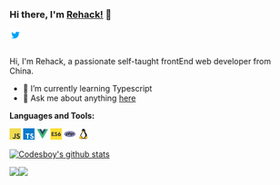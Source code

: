 ### Hi there, I'm [Rehack!](https://codesboy.github.io) 👋


<a href="https://twitter.com/rehack6">
  <img align="left" alt="Rehack | Twitter" width="21px" src="https://raw.githubusercontent.com/github/explore/80688e429a7d4ef2fca1e82350fe8e3517d3494d/topics/twitter/twitter.png" />
</a>


<br />
<br />

Hi, I'm Rehack, a passionate self-taught frontEnd web developer from China.

- 🌱 I’m currently learning Typescript
- 💬 Ask me about anything [here](https://github.com/codesboy/codesboy/issues)

**Languages and Tools:**  

<code><img height="20" src="https://raw.githubusercontent.com/github/explore/80688e429a7d4ef2fca1e82350fe8e3517d3494d/topics/javascript/javascript.png"></code>
<code><img height="20" src="https://raw.githubusercontent.com/github/explore/80688e429a7d4ef2fca1e82350fe8e3517d3494d/topics/typescript/typescript.png"></code>
<code><img height="20" src="https://raw.githubusercontent.com/github/explore/80688e429a7d4ef2fca1e82350fe8e3517d3494d/topics/vue/vue.png"></code>
<code><img height="20" src="https://raw.githubusercontent.com/github/explore/80688e429a7d4ef2fca1e82350fe8e3517d3494d/topics/es6/es6.png"></code>
<code><img height="20" src="https://raw.githubusercontent.com/github/explore/ccc16358ac4530c6a69b1b80c7223cd2744dea83/topics/php/php.png"></code>
<code><img height="20" src="https://raw.githubusercontent.com/github/explore/80688e429a7d4ef2fca1e82350fe8e3517d3494d/topics/linux/linux.png"></code>


[![Codesboy's github stats](https://github-readme-stats.vercel.app/api?username=codesboy&show_icons=true&title_color=fff&icon_color=79ff97&text_color=9f9f9f&bg_color=151515)](https://github.com/codesboy/codesboy)

<img src="https://github-readme-stats.vercel.app/api/top-langs/?username=codesboy&layout=compact&count_private=true&theme=default" style="width: 40%; max-width: 40%; min-width: 40%;">

<a href="https://github.com/codesboy/codesboy.github.io">
  <img align="left" src="https://github-readme-stats.vercel.app/api/pin/?username=codesboy&repo=codesboy.github.io&title_color=fff&icon_color=79ff97&text_color=9f9f9f&bg_color=151515" />
</a>
